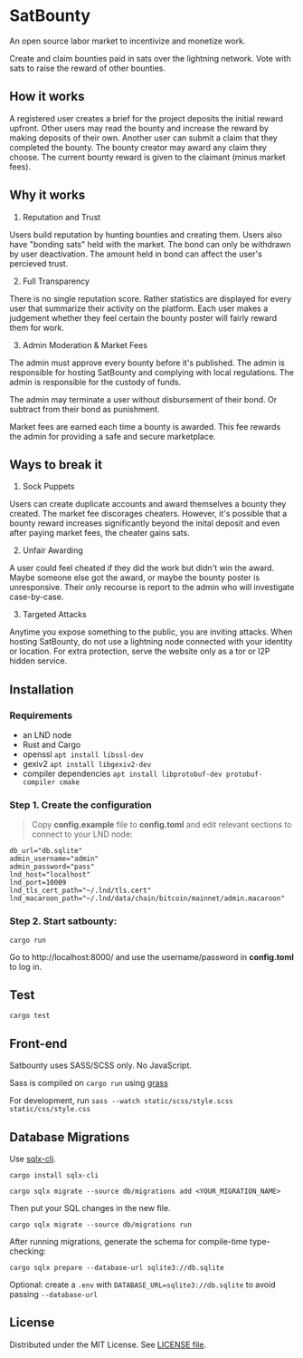 # SatBounty 

An open source labor market to incentivize and monetize work.

Create and claim bounties paid in sats over the lightning network. 
Vote with sats to raise the reward of other bounties.

## How it works

A registered user creates a brief for the project deposits the initial reward upfront.
Other users may read the bounty and increase the reward by making deposits of their own.
Another user can submit a claim that they completed the bounty.
The bounty creator may award any claim they choose. The current bounty reward is given to the claimant (minus market fees). 

## Why it works

1. Reputation and Trust

Users build reputation by hunting bounties and creating them. 
Users also have "bonding sats" held with the market.
The bond can only be withdrawn by user deactivation. 
The amount held in bond can affect the user's percieved trust. 

2. Full Transparency

There is no single reputation score. 
Rather statistics are displayed for every user that summarize their activity on the platform.
Each user makes a judgement whether they feel certain the bounty poster will fairly reward them for work.

3. Admin Moderation & Market Fees

The admin must approve every bounty before it's published.
The admin is responsible for hosting SatBounty and complying with local regulations.
The admin is responsible for the custody of funds.

The admin may terminate a user without disbursement of their bond. 
Or subtract from their bond as punishment.  

Market fees are earned each time a bounty is awarded. 
This fee rewards the admin for providing a safe and secure marketplace. 


## Ways to break it 

1. Sock Puppets 

Users can create duplicate accounts and award themselves a bounty they created.
The market fee discorages cheaters. However, it's possible that 
a bounty reward increases significantly beyond the inital deposit and even after paying market fees, the cheater gains sats.

2. Unfair Awarding

A user could feel cheated if they did the work but didn't win the award.
Maybe someone else got the award, or maybe the bounty poster is unresponsive. 
Their only recourse is report to the admin who will investigate case-by-case.

3. Targeted Attacks

Anytime you expose something to the public, you are inviting attacks.
When hosting SatBounty, do not use a lightning node connected with your identity or location.
For extra protection, serve the website only as a tor or I2P hidden service. 

## Installation

### Requirements
* an LND node
* Rust and Cargo
* openssl `apt install libssl-dev`
* gexiv2 `apt install libgexiv2-dev`
* compiler dependencies `apt install libprotobuf-dev protobuf-compiler cmake`

### Step 1. Create the configuration
> Copy **config.example** file to **config.toml** and edit relevant sections to connect to your LND node:

```
db_url="db.sqlite"
admin_username="admin"
admin_password="pass"
lnd_host="localhost"
lnd_port=10009
lnd_tls_cert_path="~/.lnd/tls.cert"
lnd_macaroon_path="~/.lnd/data/chain/bitcoin/mainnet/admin.macaroon"
```

### Step 2. Start satbounty:

```
cargo run
```

Go to http://localhost:8000/ and use the username/password in **config.toml** to log in.

## Test

```
cargo test
```

## Front-end

Satbounty uses SASS/SCSS only. No JavaScript. 

Sass is compiled on `cargo run` using [grass](https://docs.rs/grass/latest/grass/)

For development, run `sass --watch static/scss/style.scss static/css/style.css`

## Database Migrations

Use [sqlx-cli](https://crates.io/crates/sqlx-cli/).

`cargo install sqlx-cli`

`cargo sqlx migrate --source db/migrations add <YOUR_MIGRATION_NAME>`

Then put your SQL changes in the new file.

`cargo sqlx migrate --source db/migrations run`

After running migrations, generate the schema for compile-time type-checking:

`cargo sqlx prepare --database-url sqlite3://db.sqlite`

Optional: create a `.env` with `DATABASE_URL=sqlite3://db.sqlite` to avoid passing `--database-url`

## License

Distributed under the MIT License. See [LICENSE file](LICENSE).
